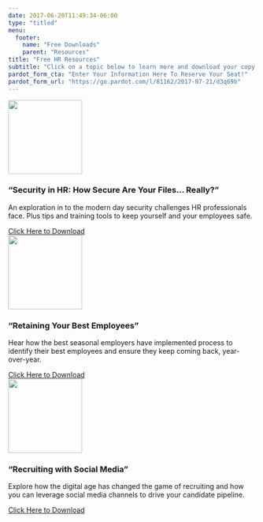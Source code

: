 ```yaml
---
date: 2017-06-20T11:49:34-06:00
type: "titled"
menu:
  footer:
    name: "Free Downloads"
    parent: "Resources"
title: "Free HR Resources"
subtitle: "Click on a topic below to learn more and download your copy!"
pardot_form_cta: "Enter Your Information Here To Reserve Your Seat!"
pardot_form_url: "https://go.pardot.com/l/81162/2017-07-21/d3q69b"
---
```


<div class='paper'>
  <div class='row'>
    <div class='col-lg-4 col-md-12 col-sm-12'>
      <div class='text-center'>
        <img src="/images/landing/security-in-hr-paperback.png" height="150px">
      </div>
      <h3>“Security in HR: How Secure Are Your Files… Really?”</h3>      
      <p>An exploration in to the modern day security challenges HR professionals face. Plus tips and training tools to keep yourself and your employees safe.</p>
      <a href="/security-in-hr">Click Here to Download</a>
    </div>
    <div class='col-lg-4 col-md-12 col-sm-12'>
      <div class='text-center'>
        <img src="/images/landing/retention-flipbook.png" height="150px">
      </div>
      <h3>“Retaining Your Best Employees”</h3>
      <p>Hear how the best seasonal employers have implemented process to identify their best employees and ensure they keep coming back, year-over-year.</p>
      <a href="/retention">Click Here to Download</a>
    </div>
    <div class='col-lg-4 col-md-12 col-sm-12'>
      <div class='text-center'>
        <img src="/images/landing/socialrecruiting-paperback.png" height="150px">
      </div>
      <h3>“Recruiting with Social Media”</h3>
      <p>Explore how the digital age has changed the game of recruiting and how you can leverage social media channels to drive your candidate pipeline.</p>
      <a href="/socialrecruiting">Click Here to Download</a>
    </div>
  </div>
</div>